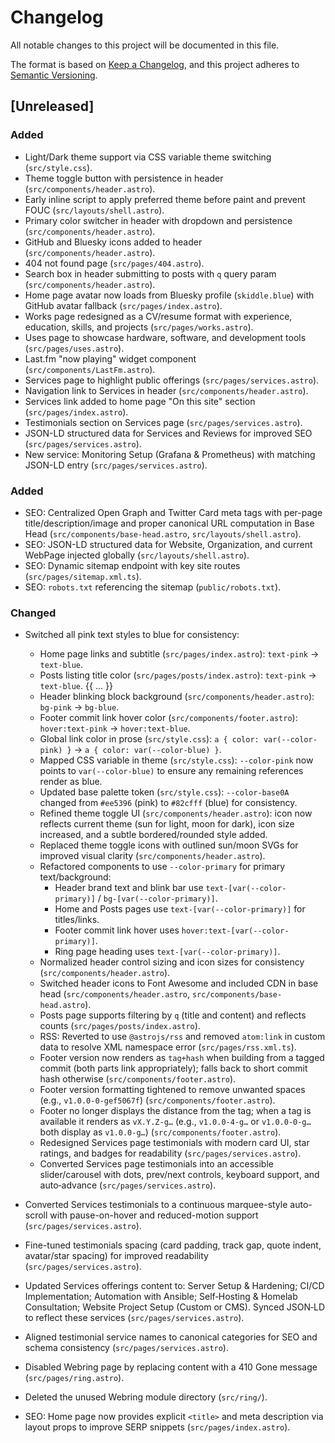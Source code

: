 # Changelog

All notable changes to this project will be documented in this file.

The format is based on [Keep a Changelog](https://keepachangelog.com/en/1.0.0/),
and this project adheres to [Semantic Versioning](https://semver.org/spec/v2.0.0.html).

## [Unreleased]

### Added
- Light/Dark theme support via CSS variable theme switching (`src/style.css`).
- Theme toggle button with persistence in header (`src/components/header.astro`).
- Early inline script to apply preferred theme before paint and prevent FOUC (`src/layouts/shell.astro`).
- Primary color switcher in header with dropdown and persistence (`src/components/header.astro`).
- GitHub and Bluesky icons added to header (`src/components/header.astro`).
- 404 not found page (`src/pages/404.astro`).
- Search box in header submitting to posts with `q` query param (`src/components/header.astro`).
- Home page avatar now loads from Bluesky profile (`skiddle.blue`) with GitHub avatar fallback (`src/pages/index.astro`).
- Works page redesigned as a CV/resume format with experience, education, skills, and projects (`src/pages/works.astro`).
- Uses page to showcase hardware, software, and development tools (`src/pages/uses.astro`).
- Last.fm "now playing" widget component (`src/components/LastFm.astro`).
 - Services page to highlight public offerings (`src/pages/services.astro`).
 - Navigation link to Services in header (`src/components/header.astro`).
 - Services link added to home page "On this site" section (`src/pages/index.astro`).
 - Testimonials section on Services page (`src/pages/services.astro`).
 - JSON-LD structured data for Services and Reviews for improved SEO (`src/pages/services.astro`).
- New service: Monitoring Setup (Grafana & Prometheus) with matching JSON-LD entry (`src/pages/services.astro`).

### Added
- SEO: Centralized Open Graph and Twitter Card meta tags with per-page title/description/image and proper canonical URL computation in Base Head (`src/components/base-head.astro`, `src/layouts/shell.astro`).
- SEO: JSON-LD structured data for Website, Organization, and current WebPage injected globally (`src/layouts/shell.astro`).
- SEO: Dynamic sitemap endpoint with key site routes (`src/pages/sitemap.xml.ts`).
- SEO: `robots.txt` referencing the sitemap (`public/robots.txt`).

### Changed
- Switched all pink text styles to blue for consistency:
  - Home page links and subtitle (`src/pages/index.astro`): `text-pink` -> `text-blue`.
  - Posts listing title color (`src/pages/posts/index.astro`): `text-pink` -> `text-blue`.
{{ ... }}
  - Header blinking block background (`src/components/header.astro`): `bg-pink` -> `bg-blue`.
  - Footer commit link hover color (`src/components/footer.astro`): `hover:text-pink` -> `hover:text-blue`.
  - Global link color in prose (`src/style.css`): `a { color: var(--color-pink) }` -> `a { color: var(--color-blue) }`.
  - Mapped CSS variable in theme (`src/style.css`): `--color-pink` now points to `var(--color-blue)` to ensure any remaining references render as blue.
  - Updated base palette token (`src/style.css`): `--color-base0A` changed from `#ee5396` (pink) to `#82cfff` (blue) for consistency.
  - Refined theme toggle UI (`src/components/header.astro`): icon now reflects current theme (sun for light, moon for dark), icon size increased, and a subtle bordered/rounded style added.
  - Replaced theme toggle icons with outlined sun/moon SVGs for improved visual clarity (`src/components/header.astro`).
  - Refactored components to use `--color-primary` for primary text/background:
    - Header brand text and blink bar use `text-[var(--color-primary)]` / `bg-[var(--color-primary)]`.
    - Home and Posts pages use `text-[var(--color-primary)]` for titles/links.
    - Footer commit link hover uses `hover:text-[var(--color-primary)]`.
    - Ring page heading uses `text-[var(--color-primary)]`.
  - Normalized header control sizing and icon sizes for consistency (`src/components/header.astro`).
  - Switched header icons to Font Awesome and included CDN in base head (`src/components/header.astro`, `src/components/base-head.astro`).
  - Posts page supports filtering by `q` (title and content) and reflects counts (`src/pages/posts/index.astro`).
  - RSS: Reverted to use `@astrojs/rss` and removed `atom:link` in custom data to resolve XML namespace error (`src/pages/rss.xml.ts`).
  - Footer version now renders as `tag+hash` when building from a tagged commit (both parts link appropriately); falls back to short commit hash otherwise (`src/components/footer.astro`).
  - Footer version formatting tightened to remove unwanted spaces (e.g., `v1.0.0-0-gef5067f`) (`src/components/footer.astro`).
  - Footer no longer displays the distance from the tag; when a tag is available it renders as `vX.Y.Z-g…` (e.g., `v1.0.0-4-g…` or `v1.0.0-0-g…` both display as `v1.0.0-g…`) (`src/components/footer.astro`).
  - Redesigned Services page testimonials with modern card UI, star ratings, and badges for readability (`src/pages/services.astro`).
  - Converted Services page testimonials into an accessible slider/carousel with dots, prev/next controls, keyboard support, and auto‑advance (`src/pages/services.astro`).
 - Converted Services testimonials to a continuous marquee-style auto-scroll with pause-on-hover and reduced-motion support (`src/pages/services.astro`).
 - Fine-tuned testimonials spacing (card padding, track gap, quote indent, avatar/star spacing) for improved readability (`src/pages/services.astro`).
 - Updated Services offerings content to: Server Setup & Hardening; CI/CD Implementation; Automation with Ansible; Self‑Hosting & Homelab Consultation; Website Project Setup (Custom or CMS). Synced JSON‑LD to reflect these services (`src/pages/services.astro`).
 - Aligned testimonial service names to canonical categories for SEO and schema consistency (`src/pages/services.astro`).
- Disabled Webring page by replacing content with a 410 Gone message (`src/pages/ring.astro`).
- Deleted the unused Webring module directory (`src/ring/`).

- SEO: Home page now provides explicit `<title>` and meta description via layout props to improve SERP snippets (`src/pages/index.astro`).
